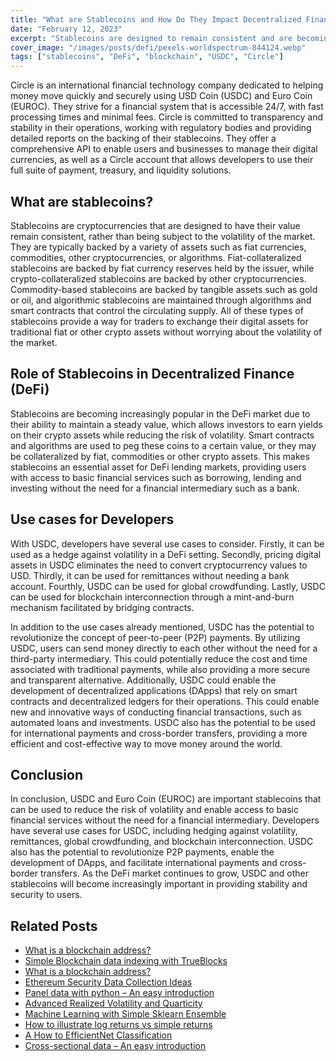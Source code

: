 ```yaml
---
title: "What are Stablecoins and How Do They Impact Decentralized Finance"
date: "February 12, 2023"
excerpt: "Stablecoins are designed to remain consistent and are becoming increasingly popular in the DeFi market due to their ability to maintain a steady value."
cover_image: "/images/posts/defi/pexels-worldspectrum-844124.webp"
tags: ["stablecoins", "DeFi", "blockchain", "USDC", "Circle"]
---
```


Circle is an international financial technology company dedicated to helping money move quickly and securely using USD Coin (USDC) and Euro Coin (EUROC). They strive for a financial system that is accessible 24/7, with fast processing times and minimal fees. Circle is committed to transparency and stability in their operations, working with regulatory bodies and providing detailed reports on the backing of their stablecoins. They offer a comprehensive API to enable users and businesses to manage their digital currencies, as well as a Circle account that allows developers to use their full suite of payment, treasury, and liquidity solutions.

## What are stablecoins?

Stablecoins are cryptocurrencies that are designed to have their value remain consistent, rather than being subject to the volatility of the market. They are typically backed by a variety of assets such as fiat currencies, commodities, other cryptocurrencies, or algorithms. Fiat-collateralized stablecoins are backed by fiat currency reserves held by the issuer, while crypto-collateralized stablecoins are backed by other cryptocurrencies. Commodity-based stablecoins are backed by tangible assets such as gold or oil, and algorithmic stablecoins are maintained through algorithms and smart contracts that control the circulating supply. All of these types of stablecoins provide a way for traders to exchange their digital assets for traditional fiat or other crypto assets without worrying about the volatility of the market.

## Role of Stablecoins in Decentralized Finance (DeFi)

Stablecoins are becoming increasingly popular in the DeFi market due to their ability to maintain a steady value, which allows investors to earn yields on their crypto assets while reducing the risk of volatility. Smart contracts and algorithms are used to peg these coins to a certain value, or they may be collateralized by fiat, commodities or other crypto assets. This makes stablecoins an essential asset for DeFi lending markets, providing users with access to basic financial services such as borrowing, lending and investing without the need for a financial intermediary such as a bank.

## Use cases for Developers

With USDC, developers have several use cases to consider. Firstly, it can be used as a hedge against volatility in a DeFi setting. Secondly, pricing digital assets in USDC eliminates the need to convert cryptocurrency values to USD. Thirdly, it can be used for remittances without needing a bank account. Fourthly, USDC can be used for global crowdfunding. Lastly, USDC can be used for blockchain interconnection through a mint-and-burn mechanism facilitated by bridging contracts.

In addition to the use cases already mentioned, USDC has the potential to revolutionize the concept of peer-to-peer (P2P) payments. By utilizing USDC, users can send money directly to each other without the need for a third-party intermediary. This could potentially reduce the cost and time associated with traditional payments, while also providing a more secure and transparent alternative. Additionally, USDC could enable the development of decentralized applications (DApps) that rely on smart contracts and decentralized ledgers for their operations. This could enable new and innovative ways of conducting financial transactions, such as automated loans and investments. USDC also has the potential to be used for international payments and cross-border transfers, providing a more efficient and cost-effective way to move money around the world.

## Conclusion

In conclusion, USDC and Euro Coin (EUROC) are important stablecoins that can be used to reduce the risk of volatility and enable access to basic financial services without the need for a financial intermediary. Developers have several use cases for USDC, including hedging against volatility, remittances, global crowdfunding, and blockchain interconnection. USDC also has the potential to revolutionize P2P payments, enable the development of DApps, and facilitate international payments and cross-border transfers. As the DeFi market continues to grow, USDC and other stablecoins will become increasingly important in providing stability and security to users.

## Related Posts

- [What is a blockchain address?](https://dspyt.com/what-is-blockchain-address)
- [Simple Blockchain data indexing with TrueBlocks](https://dspyt.com/blockchain-data-indexer-with-trueblocks)
- [What is a blockchain address?](https://dspyt.com/what-is-blockchain-address)
- [Ethereum Security Data Collection Ideas](https://dspyt.com/data_collection_ideas)
- [Panel data with python – An easy introduction](https://dspyt.com/panel-data-econometrics-an-introduction-with-an-example-in-python)
- [Advanced Realized Volatility and Quarticity](https://dspyt.com/advanced-realized-volatility-and-quarticity)
- [Machine Learning with Simple Sklearn Ensemble](https://dspyt.com/machine-learning-simple-sklearn-ensemble)
- [How to illustrate log returns vs simple returns](https://dspyt.com/simple-returns-log-return-and-volatility-simple-introduction)
- [A How to EfficientNet Classification](https://dspyt.com/efficientnet-classification)
- [Cross-sectional data – An easy introduction](https://dspyt.com/cross-sectional-data-an-easy-introduction)
